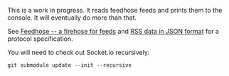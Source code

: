 This is a work in progress.  It reads feedhose feeds and prints them
to the console.  It will eventually do more than that.

See [Feedhose -- a firehose for feeds][fh1] and [RSS data in JSON
format][fh2] for a protocol specification.

[fh1]: http://scripting.com/stories/2010/09/30/feedhoseAFirehoseForFeeds.html
[fh2]: http://scripting.com/stories/2010/10/09/nextStepsInTheFeedhoseProj.html

You will need to check out Socket.io recursively:

    git submodule update --init --recursive
